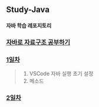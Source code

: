 ## Study-Java
#### 자바 학습 레포지토리

### [자바로 자료구조 공부하기]()

### [1일차](https://github.com/KangJeoungMi/Study-Java/blob/master/markdown/day01.md)
> 1. VSCode 자바 실행 초기 설정
> 2. 메소드

### [2일차](https://github.com/KangJeoungMi/Study-Java/blob/master/markdown/day02.md)
>
